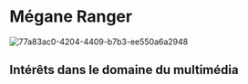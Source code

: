 # Mégane Ranger
![77a83ac0-4204-4409-b7b3-ee550a6a2948](https://user-images.githubusercontent.com/112189526/215144442-37d2a971-8753-4f64-a359-44d47e030f00.jpg)
## Intérêts dans le domaine du multimédia
